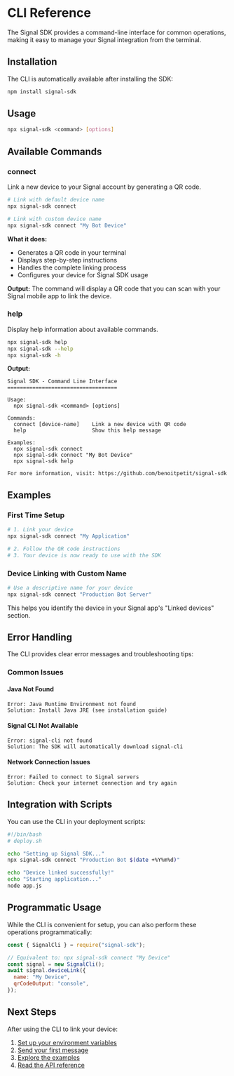 # CLI Reference

The Signal SDK provides a command-line interface for common operations, making it easy to manage your Signal integration from the terminal.

## Installation

The CLI is automatically available after installing the SDK:

```bash
npm install signal-sdk
```

## Usage

```bash
npx signal-sdk <command> [options]
```

## Available Commands

### connect

Link a new device to your Signal account by generating a QR code.

```bash
# Link with default device name
npx signal-sdk connect

# Link with custom device name
npx signal-sdk connect "My Bot Device"
```

**What it does:**

- Generates a QR code in your terminal
- Displays step-by-step instructions
- Handles the complete linking process
- Configures your device for Signal SDK usage

**Output:**
The command will display a QR code that you can scan with your Signal mobile app to link the device.

### help

Display help information about available commands.

```bash
npx signal-sdk help
npx signal-sdk --help
npx signal-sdk -h
```

**Output:**

```
Signal SDK - Command Line Interface
===================================

Usage:
  npx signal-sdk <command> [options]

Commands:
  connect [device-name]    Link a new device with QR code
  help                     Show this help message

Examples:
  npx signal-sdk connect
  npx signal-sdk connect "My Bot Device"
  npx signal-sdk help

For more information, visit: https://github.com/benoitpetit/signal-sdk
```

## Examples

### First Time Setup

```bash
# 1. Link your device
npx signal-sdk connect "My Application"

# 2. Follow the QR code instructions
# 3. Your device is now ready to use with the SDK
```

### Device Linking with Custom Name

```bash
# Use a descriptive name for your device
npx signal-sdk connect "Production Bot Server"
```

This helps you identify the device in your Signal app's "Linked devices" section.

## Error Handling

The CLI provides clear error messages and troubleshooting tips:

### Common Issues

#### Java Not Found

```
Error: Java Runtime Environment not found
Solution: Install Java JRE (see installation guide)
```

#### Signal CLI Not Available

```
Error: signal-cli not found
Solution: The SDK will automatically download signal-cli
```

#### Network Connection Issues

```
Error: Failed to connect to Signal servers
Solution: Check your internet connection and try again
```

## Integration with Scripts

You can use the CLI in your deployment scripts:

```bash
#!/bin/bash
# deploy.sh

echo "Setting up Signal SDK..."
npx signal-sdk connect "Production Bot $(date +%Y%m%d)"

echo "Device linked successfully!"
echo "Starting application..."
node app.js
```

## Programmatic Usage

While the CLI is convenient for setup, you can also perform these operations programmatically:

```javascript
const { SignalCli } = require("signal-sdk");

// Equivalent to: npx signal-sdk connect "My Device"
const signal = new SignalCli();
await signal.deviceLink({
  name: "My Device",
  qrCodeOutput: "console",
});
```

## Next Steps

After using the CLI to link your device:

1. [Set up your environment variables](./getting-started.md#set-your-phone-number)
2. [Send your first message](./getting-started.md#send-your-first-message)
3. [Explore the examples](../examples/)
4. [Read the API reference](./api-reference.md)
